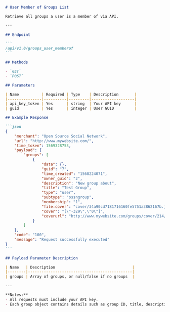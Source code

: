 ````markdown name=docs/endpoints/groups_user_memberof.md
# User Member of Groups List

Retrieve all groups a user is a member of via API.

---

## Endpoint

```
/api/v1.0/groups_user_memberof
```

## Methods

- `GET`
- `POST`

## Parameters

| Name          | Required | Type    | Description       |
|---------------|----------|---------|-------------------|
| api_key_token | Yes      | string  | Your API key      |
| guid          | Yes      | integer | User GUID         |

## Example Response

```json
{
    "merchant": "Open Source Social Network",
    "url": "http://www.mywebsite.com/",
    "time_token": 1569328753,
    "payload": {
        "groups": [
            {
                "data": {},
                "guid": "7",
                "time_created": "1568224071",
                "owner_guid": "2",
                "description": "New group about",
                "title": "Test Group",
                "type": "user",
                "subtype": "ossngroup",
                "membership": "1",
                "file:cover": "cover/34a90cd7181716160fe5751a3862167b.jpg",
                "cover": "[\"-329\",\"0\"]",
                "coverurl": "http://www.mywebsite.com/groups/cover/214/34a90cd7181716160fe5751a3862167b.jpg"
            }
        ]
    },
    "code": "100",
    "message": "Request successfully executed"
}
```

## Payload Parameter Description

| Name   | Description                                  |
|--------|----------------------------------------------|
| groups | Array of groups, or null/false if no groups  |

---

**Notes:**
- All requests must include your API key.
- Each group object contains details such as group ID, title, description, owner GUID, cover image, and more.
````
